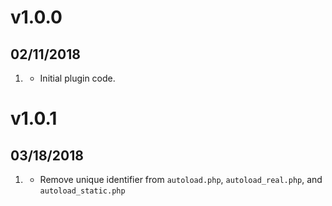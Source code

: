 # v1.0.0
##  02/11/2018

1. [](#new)
    * Initial plugin code.

# v1.0.1
##  03/18/2018

1. [](#bugfix)
    * Remove unique identifier from `autoload.php`, `autoload_real.php`, and `autoload_static.php`
